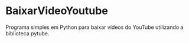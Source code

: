 # BaixarVideoYoutube
Programa simples em Python para baixar vídeos do YouTube utilizando a biblioteca pytube.
